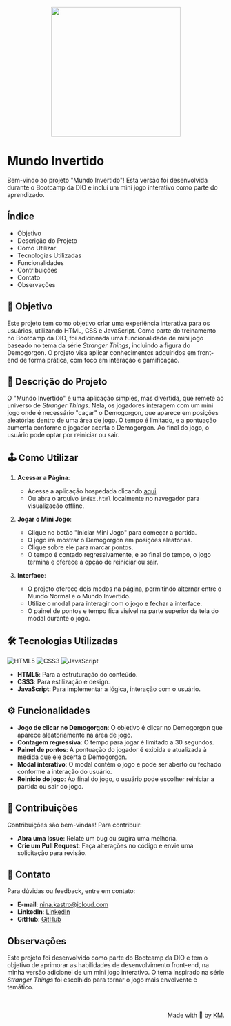 <p align="center">
    <img width="300" src="https://micheleambrosio.github.io/semana-frontend-mundo-invertido/assets/images/banner/logo.svg">
</p>

# Mundo Invertido 

Bem-vindo ao projeto "Mundo Invertido"! Esta versão foi desenvolvida durante o Bootcamp da DIO e inclui um mini jogo interativo como parte do aprendizado.

## Índice

- Objetivo
- Descrição do Projeto
- Como Utilizar
- Tecnologias Utilizadas
- Funcionalidades
- Contribuições
- Contato
- Observações

## 🎯 Objetivo

Este projeto tem como objetivo criar uma experiência interativa para os usuários, utilizando HTML, CSS e JavaScript. Como parte do treinamento no Bootcamp da DIO, foi adicionada uma funcionalidade de mini jogo baseado no tema da série *Stranger Things*, incluindo a figura do Demogorgon. O projeto visa aplicar conhecimentos adquiridos em front-end de forma prática, com foco em interação e gamificação.

## 📖 Descrição do Projeto

O "Mundo Invertido" é uma aplicação simples, mas divertida, que remete ao universo de *Stranger Things*. Nela, os jogadores interagem com um mini jogo onde é necessário "caçar" o Demogorgon, que aparece em posições aleatórias dentro de uma área de jogo. O tempo é limitado, e a pontuação aumenta conforme o jogador acerta o Demogorgon. Ao final do jogo, o usuário pode optar por reiniciar ou sair.


## 🕹️ Como Utilizar

1. **Acessar a Página**:
   - Acesse a aplicação hospedada clicando [aqui](https://mundo-invertido-delta.vercel.app/).
   - Ou abra o arquivo `index.html` localmente no navegador para visualização offline.

2. **Jogar o Mini Jogo**:
   - Clique no botão "Iniciar Mini Jogo" para começar a partida.
   - O jogo irá mostrar o Demogorgon em posições aleatórias.
   - Clique sobre ele para marcar pontos.
   - O tempo é contado regressivamente, e ao final do tempo, o jogo termina e oferece a opção de reiniciar ou sair.

3. **Interface**:
   - O projeto oferece dois modos na página, permitindo alternar entre o Mundo Normal e o Mundo Invertido.   
   - Utilize o modal para interagir com o jogo e fechar a interface.
   - O painel de pontos e tempo fica visível na parte superior da tela do modal durante o jogo.

## 🛠️ Tecnologias Utilizadas

![HTML5](https://img.shields.io/badge/html5-%23E34F26.svg?style=for-the-badge&logo=html5&logoColor=white)
![CSS3](https://img.shields.io/badge/CSS-239120?logo=css3&logoColor=white&style=for-the-badge)
![JavaScript](https://img.shields.io/badge/javascript-%23323330.svg?style=for-the-badge&logo=javascript&logoColor=%23F7DF1E) 

- **HTML5**: Para a estruturação do conteúdo.
- **CSS3**: Para estilização e design.
- **JavaScript**: Para implementar a lógica, interação com o usuário.


## ⚙️ Funcionalidades

- **Jogo de clicar no Demogorgon**: O objetivo é clicar no Demogorgon que aparece aleatoriamente na área de jogo.
- **Contagem regressiva**: O tempo para jogar é limitado a 30 segundos.
- **Painel de pontos**: A pontuação do jogador é exibida e atualizada à medida que ele acerta o Demogorgon.
- **Modal interativo**: O modal contém o jogo e pode ser aberto ou fechado conforme a interação do usuário.
- **Reinício do jogo**: Ao final do jogo, o usuário pode escolher reiniciar a partida ou sair do jogo.

## 🤝 Contribuições

Contribuições são bem-vindas! Para contribuir:

- **Abra uma Issue**: Relate um bug ou sugira uma melhoria.
- **Crie um Pull Request**: Faça alterações no código e envie uma solicitação para revisão.

## 📧 Contato

Para dúvidas ou feedback, entre em contato:

- **E-mail**: [nina.kastro@icloud.com](mailto:nina.kastro@icloud.com)
- **LinkedIn**: [LinkedIn](https://www.linkedin.com/in/karinacmartins/)
- **GitHub**: [GitHub](https://github.com/karinacmartins)

## Observações

Este projeto foi desenvolvido como parte do Bootcamp da DIO e tem o objetivo de aprimorar as habilidades de desenvolvimento front-end, na minha versão adicionei de um mini jogo interativo. O tema inspirado na série *Stranger Things* foi escolhido para tornar o jogo mais envolvente e temático.

<br>
<br>

<div align="right">Made with 💜 by <a href="https://github.com/karinacmartins">KM</a>.</div>

